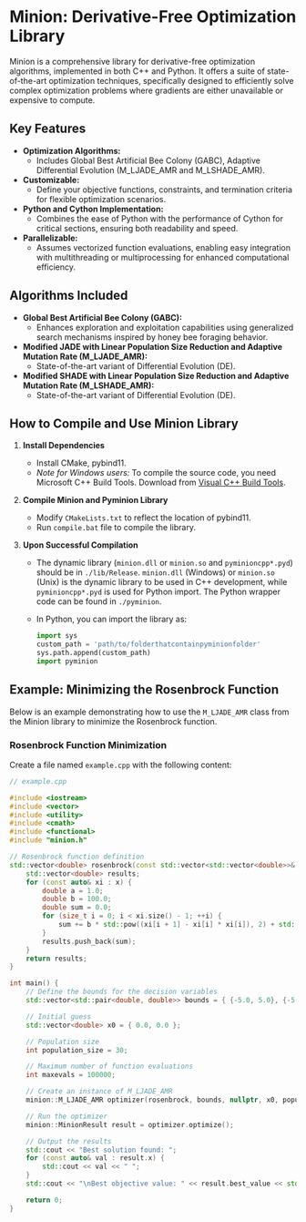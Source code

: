 # Minion: Derivative-Free Optimization Library

Minion is a comprehensive library for derivative-free optimization algorithms, implemented in both C++ and Python. It offers a suite of state-of-the-art optimization techniques, specifically designed to efficiently solve complex optimization problems where gradients are either unavailable or expensive to compute.

## Key Features

- **Optimization Algorithms:**
  - Includes Global Best Artificial Bee Colony (GABC), Adaptive Differential Evolution (M_LJADE_AMR and M_LSHADE_AMR).
- **Customizable:**
  - Define your objective functions, constraints, and termination criteria for flexible optimization scenarios.
- **Python and Cython Implementation:**
  - Combines the ease of Python with the performance of Cython for critical sections, ensuring both readability and speed.
- **Parallelizable:**
  - Assumes vectorized function evaluations, enabling easy integration with multithreading or multiprocessing for enhanced computational efficiency.

## Algorithms Included

- **Global Best Artificial Bee Colony (GABC):**
  - Enhances exploration and exploitation capabilities using generalized search mechanisms inspired by honey bee foraging behavior.
- **Modified JADE with Linear Population Size Reduction and Adaptive Mutation Rate (M_LJADE_AMR):**
  - State-of-the-art variant of Differential Evolution (DE).
- **Modified SHADE with Linear Population Size Reduction and Adaptive Mutation Rate (M_LSHADE_AMR):**
  - State-of-the-art variant of Differential Evolution (DE).

## How to Compile and Use Minion Library

1. **Install Dependencies**
   - Install CMake, pybind11.
   - *Note for Windows users:* To compile the source code, you need Microsoft C++ Build Tools. Download from [Visual C++ Build Tools](https://visualstudio.microsoft.com/visual-cpp-build-tools/).

2. **Compile Minion and Pyminion Library**
   - Modify `CMakeLists.txt` to reflect the location of pybind11.
   - Run `compile.bat` file to compile the library.

3. **Upon Successful Compilation**
   - The dynamic library (`minion.dll` or `minion.so` and `pyminioncpp*.pyd`) should be in `./lib/Release`. `minion.dll` (Windows) or `minion.so` (Unix) is the dynamic library to be used in C++ development, while `pyminioncpp*.pyd` is used for Python import. The Python wrapper code can be found in `./pyminion`.

   - In Python, you can import the library as:
     ```python
     import sys
     custom_path = 'path/to/folderthatcontainpyminionfolder'
     sys.path.append(custom_path)
     import pyminion
     ```

## Example: Minimizing the Rosenbrock Function

Below is an example demonstrating how to use the `M_LJADE_AMR` class from the Minion library to minimize the Rosenbrock function.

### Rosenbrock Function Minimization

Create a file named `example.cpp` with the following content:

```cpp
// example.cpp

#include <iostream>
#include <vector>
#include <utility>
#include <cmath>
#include <functional>
#include "minion.h"

// Rosenbrock function definition
std::vector<double> rosenbrock(const std::vector<std::vector<double>>& x, void* data) {
    std::vector<double> results;
    for (const auto& xi : x) {
        double a = 1.0;
        double b = 100.0;
        double sum = 0.0;
        for (size_t i = 0; i < xi.size() - 1; ++i) {
            sum += b * std::pow((xi[i + 1] - xi[i] * xi[i]), 2) + std::pow((a - xi[i]), 2);
        }
        results.push_back(sum);
    }
    return results;
}

int main() {
    // Define the bounds for the decision variables
    std::vector<std::pair<double, double>> bounds = { {-5.0, 5.0}, {-5.0, 5.0} };

    // Initial guess
    std::vector<double> x0 = { 0.0, 0.0 };

    // Population size
    int population_size = 30;

    // Maximum number of function evaluations
    int maxevals = 100000;

    // Create an instance of M_LJADE_AMR
    minion::M_LJADE_AMR optimizer(rosenbrock, bounds, nullptr, x0, population_size, maxevals);

    // Run the optimizer
    minion::MinionResult result = optimizer.optimize();

    // Output the results
    std::cout << "Best solution found: ";
    for (const auto& val : result.x) {
        std::cout << val << " ";
    }
    std::cout << "\nBest objective value: " << result.best_value << std::endl;

    return 0;
}
